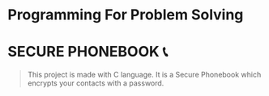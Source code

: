 <div align="centre">
<h1> Programming For Problem Solving </h1>
</div>

# SECURE PHONEBOOK 📞 
> This project is made with C language. It is a Secure Phonebook which encrypts your contacts with a password. 